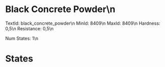 # Black Concrete Powder\n
TextId: black_concrete_powder\n
MinId: 8409\n
MaxId: 8409\n
Hardness: 0,5\n
Resistance: 0,5\n

Num States: 1\n
# States
```

```